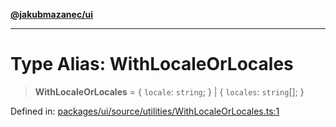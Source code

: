 [**@jakubmazanec/ui**](../README.md)

---

# Type Alias: WithLocaleOrLocales

> **WithLocaleOrLocales** = \{ `locale`: `string`; \} \| \{ `locales`: `string`[]; \}

Defined in:
[packages/ui/source/utilities/WithLocaleOrLocales.ts:1](https://github.com/jakubmazanec/tools/blob/a1a5edf56256b0aa4e209cc73bc7a07f5d7fc236/packages/ui/source/utilities/WithLocaleOrLocales.ts#L1)
